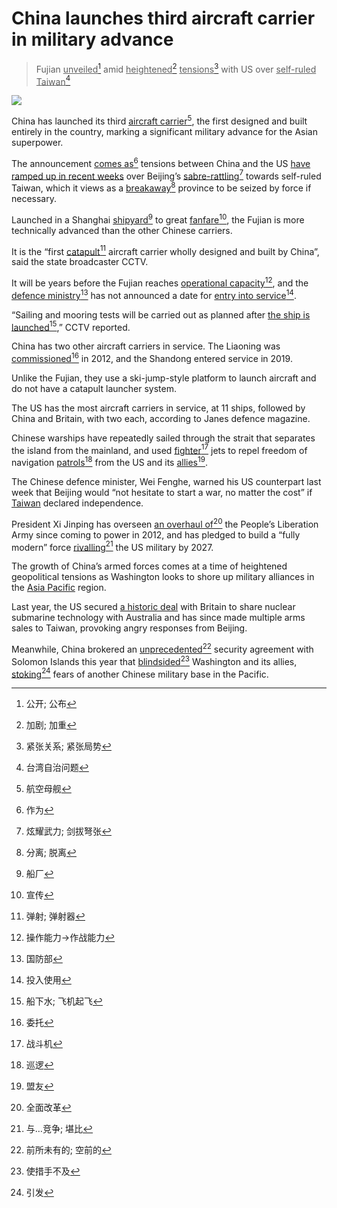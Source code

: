 # China launches third aircraft carrier in military advance

> Fujian <u>unveiled</u>[^1] amid <u>heightened</u>[^2] <u>tensions</u>[^3] with US over <u>self-ruled Taiwan</u>[^4]



[^1]:公开; 公布
[^2]:加剧; 加重
[^3]:紧张关系; 紧张局势
[^4]:台湾自治问题

![](https://i.guim.co.uk/img/media/fe361c84ed8b98d67a4d7e288963adce2e6c2604/161_0_3366_2022/master/3366.jpg?width=620&quality=85&auto=format&fit=max&s=b032ed64fa9d70750937ee959d888c34)

China has launched its third <u>aircraft carrier</u>[^5], the first designed and built entirely in the country, marking a significant military advance for the Asian superpower.

[^5]:航空母舰

The announcement <u>comes as</u>[^6] tensions between China and the US [have ramped up in recent weeks](https://www.theguardian.com/world/2022/jun/15/tensions-heighten-in-taiwan-strait-as-china-acts-to-extend-military-operations) over Beijing’s <u>sabre-rattling</u>[^7] towards self-ruled Taiwan, which it views as a <u>breakaway</u>[^8] province to be seized by force if necessary.

[^6]:作为
[^7]:炫耀武力; 剑拔弩张
[^8]:分离; 脱离

Launched in a Shanghai <u>shipyard</u>[^9] to great <u>fanfare</u>[^10], the Fujian is more technically advanced than the other Chinese carriers.

[^9]:船厂
[^10]:宣传

It is the “first <u>catapult</u>[^11] aircraft carrier wholly designed and built by China”, said the state broadcaster CCTV.

[^11]:弹射; 弹射器

It will be years before the Fujian reaches <u>operational capacity</u>[^12], and the <u>defence ministry</u>[^13] has not announced a date for <u>entry into service</u>[^14].

[^12]:操作能力->作战能力
[^13]:国防部
[^14]:投入使用

“Sailing and mooring tests will be carried out as planned after <u>the ship is launched</u>[^15],” CCTV reported.

[^15]:船下水; 飞机起飞

China has two other aircraft carriers in service. The Liaoning was <u>commissioned</u>[^16] in 2012, and the Shandong entered service in 2019.

[^16]:委托

Unlike the Fujian, they use a ski-jump-style platform to launch aircraft and do not have a catapult launcher system.

The US has the most aircraft carriers in service, at 11 ships, followed by China and Britain, with two each, according to Janes defence magazine.

Chinese warships have repeatedly sailed through the strait that separates the island from the mainland, and used <u>fighter</u>[^17] jets to repel freedom of navigation <u>patrols</u>[^18] from the US and its <u>allies</u>[^19].

[^17]:战斗机
[^18]:巡逻
[^19]:盟友

The Chinese defence minister, Wei Fenghe, warned his US counterpart last week that Beijing would “not hesitate to start a war, no matter the cost” if [Taiwan](https://www.theguardian.com/world/taiwan) declared independence.

President Xi Jinping has overseen <u>an overhaul of</u>[^20] the People’s Liberation Army since coming to power in 2012, and has pledged to build a “fully modern” force <u>rivalling</u>[^21] the US military by 2027.

[^20]:全面改革
[^21]:与…竞争; 堪比

The growth of China’s armed forces comes at a time of heightened geopolitical tensions as Washington looks to shore up military alliances in the [Asia Pacific](https://www.theguardian.com/world/asia-pacific) region.

Last year, the US secured [a historic deal](https://www.theguardian.com/world/aukus) with Britain to share nuclear submarine technology with Australia and has since made multiple arms sales to Taiwan, provoking angry responses from Beijing.

Meanwhile, China brokered an <u>unprecedented</u>[^22] security agreement with Solomon Islands this year that <u>blindsided</u>[^23] Washington and its allies, <u>stoking</u>[^24] fears of another Chinese military base in the Pacific.

[^22]:前所未有的; 空前的
[^23]:使措手不及

[^24]:引发
